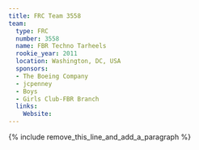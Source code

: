 ```yaml
---
title: FRC Team 3558
team:
  type: FRC
  number: 3558
  name: FBR Techno Tarheels
  rookie_year: 2011
  location: Washington, DC, USA
  sponsors:
  - The Boeing Company
  - jcpenney
  - Boys
  - Girls Club-FBR Branch
  links:
    Website:
---
```


{% include remove_this_line_and_add_a_paragraph %}